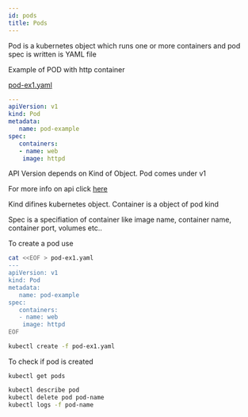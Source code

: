 ```yaml
---
id: pods
title: Pods
---
```


Pod is a kubernetes object which runs one or more containers and pod spec is written is YAML file

Example of POD with http container

[pod-ex1.yaml](/pod-ex1.yaml)

```yml
---
apiVersion: v1
kind: Pod
metadata:
   name: pod-example
spec:
   containers:
   - name: web
    image: httpd
```

API Version depends on Kind of Object. Pod comes under v1

For more info on api click [here](https://kubernetes.io/docs/reference/using-api/api-overview/)

Kind difines kubernetes object. Container is a object of pod kind

Spec is a specifiation of container like image name, container name, container port, volumes etc..

To create a pod use 

```bash
cat <<EOF > pod-ex1.yaml
---
apiVersion: v1
kind: Pod
metadata:
   name: pod-example
spec:
   containers:
   - name: web
    image: httpd
EOF

kubectl create -f pod-ex1.yaml
```
To check if pod is created 

```
kubectl get pods
```

```bash
kubectl describe pod
kubectl delete pod pod-name
kubectl logs -f pod-name
```
